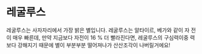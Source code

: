 # 레굴루스

레굴루스는 사자자리에서 가장 밝은 별입니다. 레굴루스는 알타이르, 베가와 같이 자
전이 매우 빠른데, 만약 지금보다 자전이 16 % 더 빨라진다면, 레굴루스의 구심력이중
력보다 강해지기 때문에 별이 부분부분 떨어져나가 산산조각이 나버릴거에요!
